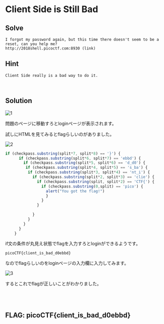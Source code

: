 # Client Side is Still Bad

## Solve
```
I forgot my password again, but this time there doesn't seem to be a reset, can you help me? 
http://2018shell.picoctf.com:8930 (link)
```

## Hint
```
Client Side really is a bad way to do it.
```

<br>

## Solution

![1](https://user-images.githubusercontent.com/47602064/67434296-dd166a00-f624-11e9-93db-2f90786ad7e9.png)

問題のページに移動すろとloginページが表示されます。

試しにHTMLを見てみるとflagらしいのがありました。

![2](https://user-images.githubusercontent.com/47602064/67434344-fae3cf00-f624-11e9-936a-18b7d26a3bc2.png)

```javascript
if (checkpass.substring(split*7, split*8) == '}') {
      if (checkpass.substring(split*6, split*7) == 'ebbd') {
        if (checkpass.substring(split*5, split*6) == 'd_d0') {
         if (checkpass.substring(split*4, split*5) == 's_ba') {
          if (checkpass.substring(split*3, split*4) == 'nt_i') {
            if (checkpass.substring(split*2, split*3) == 'clie') {
              if (checkpass.substring(split, split*2) == 'CTF{') {
                if (checkpass.substring(0,split) == 'pico') {
                  alert("You got the flag!")
                  }
                }
              }
      
            }
          }
        }
      }
    }
```

if文の条件が丸見え状態でflagを入力すろとloginができるようです。

`picoCTF{client_is_bad_d0ebbd}`

なのでflagらしいのをloginページの入力欄に入力してみます。

![3](https://user-images.githubusercontent.com/47602064/67434386-14851680-f625-11e9-8db3-3a1a29fc2aab.png)

するとこれでflagが正しいことがわかりました。

<br><br>

## FLAG: picoCTF{client_is_bad_d0ebbd}
